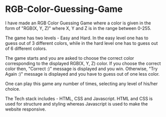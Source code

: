 # RGB-Color-Guessing-Game

I have made an RGB Color Guessing Game where a color is given in the form of "RGB(X, Y, Z)" where X, Y and Z is in the range between 0-255.

The game has two levels - Easy and Hard. In the easy level one has to guess out of 3 different colors, while in the hard level one has to guess out of 6 different colors.

The game starts and you are asked to choose the correct color corresponding to the displayed RGB(X, Y, Z) color. If you choose the correct color then, "Correct :)" message is displayed and you win. Otherwise, "Try Again :)" message is displayed and you have to guess out of one less color.

One can play this game any number of times, selecting any level of his/her choice.

The Tech stack includes - HTML, CSS and Javascript. HTML and CSS is used for structure and styling whereas Javascript is used to make the website responsive.
